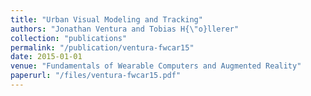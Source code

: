 ```yaml
---
title: "Urban Visual Modeling and Tracking"
authors: "Jonathan Ventura and Tobias H{\"o}llerer"
collection: "publications"
permalink: "/publication/ventura-fwcar15"
date: 2015-01-01
venue: "Fundamentals of Wearable Computers and Augmented Reality"
paperurl: "/files/ventura-fwcar15.pdf"
---
```

